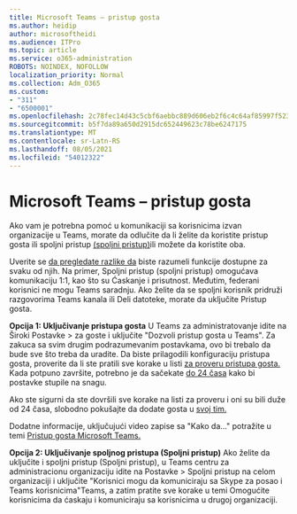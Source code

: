 ```yaml
---
title: Microsoft Teams – pristup gosta
ms.author: heidip
author: microsoftheidi
ms.audience: ITPro
ms.topic: article
ms.service: o365-administration
ROBOTS: NOINDEX, NOFOLLOW
localization_priority: Normal
ms.collection: Adm_O365
ms.custom:
- "311"
- "6500001"
ms.openlocfilehash: 2c78fec14d43c5cbf6aebbc889d606eb2f6c4c64af85997f523d06872c911a0a
ms.sourcegitcommit: b5f7da89a650d2915dc652449623c78be6247175
ms.translationtype: MT
ms.contentlocale: sr-Latn-RS
ms.lasthandoff: 08/05/2021
ms.locfileid: "54012322"
---
```

# <a name="microsoft-teams---guest-access"></a>Microsoft Teams – pristup gosta

Ako vam je potrebna pomoć u komunikaciji sa korisnicima izvan organizacije u Teams, morate da odlučite da li želite da koristite pristup gosta ili spoljni pristup [(spoljni pristup)](https://docs.microsoft.com/microsoftteams/manage-external-access#external-access-vs-guest-access)ili možete da koristite oba.

Uverite se [da pregledate razlike da](https://docs.microsoft.com/microsoftteams/manage-external-access#external-access-vs-guest-access) biste razumeli funkcije dostupne za svaku od njih.  Na primer, Spoljni pristup (spoljni pristup) omogućava komunikaciju 1:1, kao što su Ćaskanje i prisutnost.  Međutim, federani korisnici ne mogu Teams saradnju.  Ako želite da se spoljni korisnik pridruži razgovorima Teams kanala ili Deli datoteke, morate da uključite Pristup gosta.

**Opcija 1: Uključivanje pristupa gosta** U Teams za administratovanje [](https://admin.teams.microsoft.com/company-wide-settings/guest-configuration) idite na Široki Postavke > za goste i uključite "Dozvoli pristup gosta u Teams".  Za zakuca sa svim drugim podrazumevanim postavkama, ovo bi trebalo da bude sve što treba da uradite.  Da biste prilagodili konfiguraciju pristupa gosta, proverite da li ste pratili sve korake u listi [za proveru pristupa gosta.](https://docs.microsoft.com/microsoftteams/guest-access-checklist) Kada potpuno završite, potrebno je da sačekate [do 24 časa](https://docs.microsoft.com/microsoftteams/manage-guests#guest-access-latencies) kako bi postavke stupile na snagu.

Ako ste sigurni da ste dovršili sve korake na listi za proveru i oni su bili duže od 24 časa, slobodno pokušajte da dodate gosta u [svoj tim.](https://support.office.com/article/add-guests-to-a-team-in-teams-fccb4fa6-f864-4508-bdde-256e7384a14f#ID0EAABAAA=Desktop)

Dodatne informacije, uključujući video zapise sa "Kako da..." potražite u temi [Pristup gosta Microsoft Teams.](https://docs.microsoft.com/microsoftteams/guest-access)

**Opcija 2: Uključivanje spoljnog pristupa (Spoljni pristup)** Ako želite da uključite i spoljni pristup (Spoljni pristup), u [](https://admin.teams.microsoft.com/company-wide-settings/external-communications) Teams centru za administracionu organizaciju idite na Postavke > Spoljni pristup na celom organizaciji i uključite "Korisnici mogu da komuniciraju sa Skype za posao i Teams korisnicima"Teams, a zatim pratite sve korake u temi Omogućite korisnicima da ćaskaju i komuniciraju sa korisnicima u drugoj organizaciji. [](https://docs.microsoft.com/microsoftteams/manage-external-access#let-your-teams-users-chat-and-communicate-with-users-in-another-organization)
